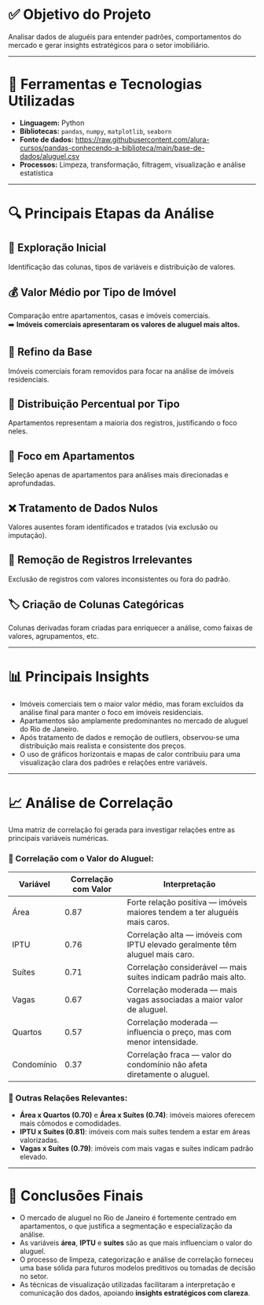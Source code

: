 # ✅ Objetivo do Projeto
Analisar dados de aluguéis para entender padrões, comportamentos do mercado e gerar insights estratégicos para o setor imobiliário.

---

# 🧰 Ferramentas e Tecnologias Utilizadas

- **Linguagem:** Python  
- **Bibliotecas:** `pandas`, `numpy`, `matplotlib`, `seaborn`  
- **Fonte de dados:** https://raw.githubusercontent.com/alura-cursos/pandas-conhecendo-a-biblioteca/main/base-de-dados/aluguel.csv
- **Processos:** Limpeza, transformação, filtragem, visualização e análise estatística

---

# 🔍 Principais Etapas da Análise

## 🔎 Exploração Inicial
Identificação das colunas, tipos de variáveis e distribuição de valores.

## 💰 Valor Médio por Tipo de Imóvel
Comparação entre apartamentos, casas e imóveis comerciais.  
➡️ **Imóveis comerciais apresentaram os valores de aluguel mais altos.**

## 🧼 Refino da Base
Imóveis comerciais foram removidos para focar na análise de imóveis residenciais.

## 🏢 Distribuição Percentual por Tipo
Apartamentos representam a maioria dos registros, justificando o foco neles.

## 🎯 Foco em Apartamentos
Seleção apenas de apartamentos para análises mais direcionadas e aprofundadas.

## ❌ Tratamento de Dados Nulos
Valores ausentes foram identificados e tratados (via exclusão ou imputação).

## 🧹 Remoção de Registros Irrelevantes
Exclusão de registros com valores inconsistentes ou fora do padrão.

## 🏷️ Criação de Colunas Categóricas
Colunas derivadas foram criadas para enriquecer a análise, como faixas de valores, agrupamentos, etc.

---

# 📊 Principais Insights

- Imóveis comerciais tem o maior valor médio, mas foram excluídos da análise final para manter o foco em imóveis residenciais.
- Apartamentos são amplamente predominantes no mercado de aluguel do Rio de Janeiro.
- Após tratamento de dados e remoção de outliers, observou-se uma distribuição mais realista e consistente dos preços.
- O uso de gráficos horizontais e mapas de calor contribuiu para uma visualização clara dos padrões e relações entre variáveis.

---

# 📈 Análise de Correlação

Uma matriz de correlação foi gerada para investigar relações entre as principais variáveis numéricas.

### 🔗 Correlação com o Valor do Aluguel:

| Variável    | Correlação com Valor | Interpretação                                                    |
|-------------|----------------------|------------------------------------------------------------------|
| Área        | 0.87                 | Forte relação positiva — imóveis maiores tendem a ter aluguéis mais caros. |
| IPTU        | 0.76                 | Correlação alta — imóveis com IPTU elevado geralmente têm aluguel mais caro. |
| Suítes      | 0.71                 | Correlação considerável — mais suítes indicam padrão mais alto.  |
| Vagas       | 0.67                 | Correlação moderada — mais vagas associadas a maior valor de aluguel. |
| Quartos     | 0.57                 | Correlação moderada — influencia o preço, mas com menor intensidade. |
| Condomínio  | 0.37                 | Correlação fraca — valor do condomínio não afeta diretamente o aluguel. |

### 🧩 Outras Relações Relevantes:

- **Área x Quartos (0.70)** e **Área x Suítes (0.74)**: imóveis maiores oferecem mais cômodos e comodidades.
- **IPTU x Suítes (0.81)**: imóveis com mais suítes tendem a estar em áreas valorizadas.
- **Vagas x Suítes (0.79)**: imóveis com mais vagas e suítes indicam padrão elevado.

---

# 📌 Conclusões Finais

- O mercado de aluguel no Rio de Janeiro é fortemente centrado em apartamentos, o que justifica a segmentação e especialização da análise.
- As variáveis **área**, **IPTU** e **suítes** são as que mais influenciam o valor do aluguel.
- O processo de limpeza, categorização e análise de correlação forneceu uma base sólida para futuros modelos preditivos ou tomadas de decisão no setor.
- As técnicas de visualização utilizadas facilitaram a interpretação e comunicação dos dados, apoiando **insights estratégicos com clareza**.
